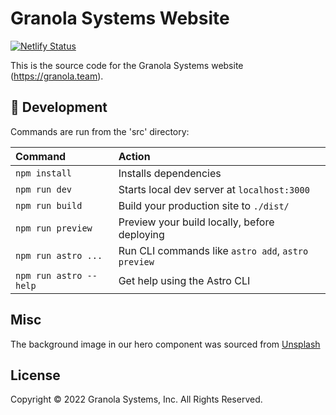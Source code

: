# Granola Systems Website

[![Netlify Status](https://api.netlify.com/api/v1/badges/f4cf0fdf-255b-4b70-8bb5-a29107ccb15c/deploy-status)](https://app.netlify.com/sites/granolateam/deploys)

This is the source code for the Granola Systems website (https://granola.team).

## 🧞 Development

Commands are run from the 'src' directory:

| Command                | Action                                             |
| :--------------------- | :------------------------------------------------- |
| `npm install`          | Installs dependencies                              |
| `npm run dev`          | Starts local dev server at `localhost:3000`        |
| `npm run build`        | Build your production site to `./dist/`            |
| `npm run preview`      | Preview your build locally, before deploying       |
| `npm run astro ...`    | Run CLI commands like `astro add`, `astro preview` |
| `npm run astro --help` | Get help using the Astro CLI                       |

## Misc

The background image in our hero component was sourced from [Unsplash](https://unsplash.com/photos/YKN_G9L9nMA)

## License

Copyright © 2022 Granola Systems, Inc. All Rights Reserved.
